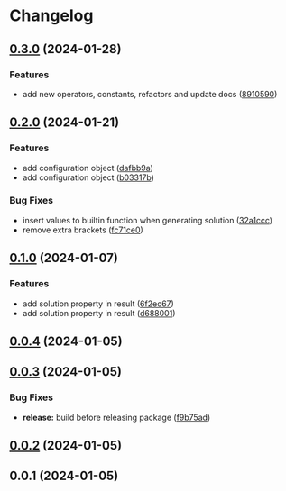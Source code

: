 # Changelog

## [0.3.0](https://github.com/henryhale/mathflow/compare/v0.2.0...v0.3.0) (2024-01-28)


### Features

* add new operators, constants, refactors and update docs ([8910590](https://github.com/henryhale/mathflow/commit/8910590098aedff218e21c7939ee9c95b74da1c3))

## [0.2.0](https://github.com/henryhale/mathflow/compare/v0.1.0...v0.2.0) (2024-01-21)


### Features

* add configuration object ([dafbb9a](https://github.com/henryhale/mathflow/commit/dafbb9a6dd827843e0e47774ad7cc19a49c2322b))
* add configuration object ([b03317b](https://github.com/henryhale/mathflow/commit/b03317b52e713e0c2f3b211b9215a7c42c33a281))


### Bug Fixes

* insert values to builtin function when generating solution ([32a1ccc](https://github.com/henryhale/mathflow/commit/32a1ccc778aa26f1e2208a7adc4e2a0d4e4dc4e9))
* remove extra brackets ([fc71ce0](https://github.com/henryhale/mathflow/commit/fc71ce0c55eeb12220ec58e9650c81889189db16))

## [0.1.0](https://github.com/henryhale/mathflow/compare/v0.0.4...v0.1.0) (2024-01-07)


### Features

* add solution property in result ([6f2ec67](https://github.com/henryhale/mathflow/commit/6f2ec6785ddcc58a26dfcef5c78e7237d96a24f7))
* add solution property in result ([d688001](https://github.com/henryhale/mathflow/commit/d688001d95f6520b64dda0c3168ec02be911d73d))

## [0.0.4](https://github.com/henryhale/mathflow/compare/v0.0.3...v0.0.4) (2024-01-05)

## [0.0.3](https://github.com/henryhale/mathflow/compare/v0.0.2...v0.0.3) (2024-01-05)


### Bug Fixes

* **release:** build before releasing package ([f9b75ad](https://github.com/henryhale/mathflow/commit/f9b75adcede4eddf5c947363cc05bfa80d5e377a))

## [0.0.2](https://github.com/henryhale/mathflow/compare/v0.0.1...v0.0.2) (2024-01-05)

## 0.0.1 (2024-01-05)
